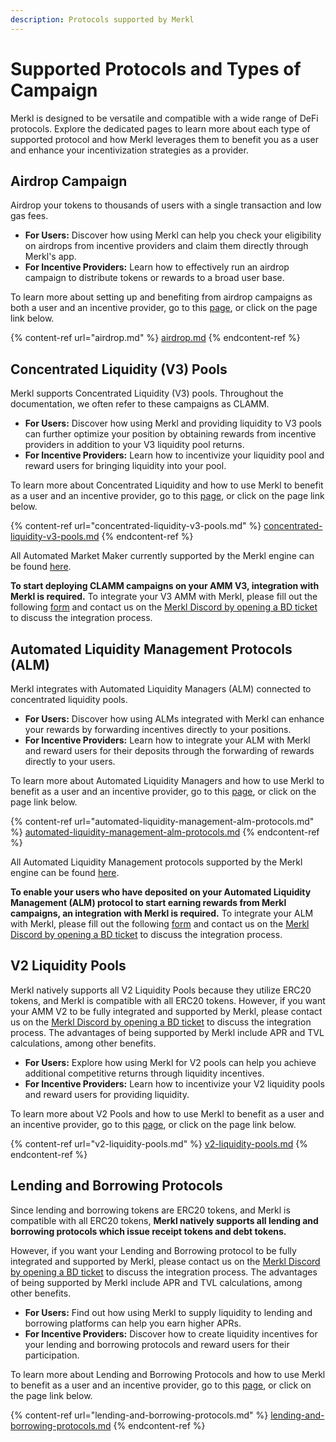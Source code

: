 ```yaml
---
description: Protocols supported by Merkl
---
```


# Supported Protocols and Types of Campaign

Merkl is designed to be versatile and compatible with a wide range of DeFi protocols. Explore the dedicated pages to learn more about each type of supported protocol and how Merkl leverages them to benefit you as a user and enhance your incentivization strategies as a provider.

## Airdrop Campaign

Airdrop your tokens to thousands of users with a single transaction and low gas fees.

* **For Users:** Discover how using Merkl can help you check your eligibility on airdrops from incentive providers and claim them directly through Merkl's app.
* **For Incentive Providers:** Learn how to effectively run an airdrop campaign to distribute tokens or rewards to a broad user base.

To learn more about setting up and benefiting from airdrop campaigns as both a user and an incentive provider, go to this [page](airdrop.md), or click on the page link below.

{% content-ref url="airdrop.md" %}
[airdrop.md](airdrop.md)
{% endcontent-ref %}

## Concentrated Liquidity (V3) Pools

Merkl supports Concentrated Liquidity (V3) pools. Throughout the documentation, we often refer to these campaigns as CLAMM.

* **For Users:** Discover how using Merkl and providing liquidity to V3 pools can further optimize your position by obtaining rewards from incentive providers in addition to your V3 liquidity pool returns.
* **For Incentive Providers:** Learn how to incentivize your liquidity pool and reward users for bringing liquidity into your pool.

To learn more about Concentrated Liquidity and how to use Merkl to benefit as a user and an incentive provider, go to this [page](concentrated-liquidity-v3-pools.md), or click on the page link below.

{% content-ref url="concentrated-liquidity-v3-pools.md" %}
[concentrated-liquidity-v3-pools.md](concentrated-liquidity-v3-pools.md)
{% endcontent-ref %}

All Automated Market Maker currently supported by the Merkl engine can be found [here](https://app.merkl.xyz/integrations).

**To start deploying CLAMM campaigns on your AMM V3, integration with Merkl is required.** To integrate your V3 AMM with Merkl, please fill out the following [form](https://tally.so/r/3XJODP) and contact us on the [Merkl Discord by opening a BD ticket](https://www.google.com/url?q=https://discord.gg/jnYfrGxDbe\&sa=D\&source=docs\&ust=1714726869927696\&usg=AOvVaw1loOKjqz9IGEdpNjWsvrmD) to discuss the integration process.

## Automated Liquidity Management Protocols (ALM)

Merkl integrates with Automated Liquidity Managers (ALM) connected to concentrated liquidity pools.

* **For Users:** Discover how using ALMs integrated with Merkl can enhance your rewards by forwarding incentives directly to your positions.
* **For Incentive Providers:** Learn how to integrate your ALM with Merkl and reward users for their deposits through the forwarding of rewards directly to your users.

To learn more about Automated Liquidity Managers and how to use Merkl to benefit as a user and an incentive provider, go to this [page](automated-liquidity-management-alm-protocols.md), or click on the page link below.

{% content-ref url="automated-liquidity-management-alm-protocols.md" %}
[automated-liquidity-management-alm-protocols.md](automated-liquidity-management-alm-protocols.md)
{% endcontent-ref %}

All Automated Liquidity Management protocols supported by the Merkl engine can be found [here](https://app.merkl.xyz/integrations).

**To enable your users who have deposited on your Automated Liquidity Management (ALM) protocol to start earning rewards from Merkl campaigns, an integration with Merkl is required.** To integrate your ALM with Merkl, please fill out the following [form](https://tally.so/r/w4JYLr) and contact us on the [Merkl Discord by opening a BD ticket](https://www.google.com/url?q=https://discord.gg/jnYfrGxDbe\&sa=D\&source=docs\&ust=1714726869927696\&usg=AOvVaw1loOKjqz9IGEdpNjWsvrmD) to discuss the integration process.

## V2 Liquidity Pools

Merkl natively supports all V2 Liquidity Pools because they utilize ERC20 tokens, and Merkl is compatible with all ERC20 tokens. However, if you want your AMM V2 to be fully integrated and supported by Merkl, please contact us on the [Merkl Discord by opening a BD ticket](https://www.google.com/url?q=https://discord.gg/jnYfrGxDbe\&sa=D\&source=docs\&ust=1714726869927696\&usg=AOvVaw1loOKjqz9IGEdpNjWsvrmD) to discuss the integration process. The advantages of being supported by Merkl include APR and TVL calculations, among other benefits.

* **For Users:** Explore how using Merkl for V2 pools can help you achieve additional competitive returns through liquidity incentives.
* **For Incentive Providers:** Learn how to incentivize your V2 liquidity pools and reward users for providing liquidity.

To learn more about V2 Pools and how to use Merkl to benefit as a user and an incentive provider, go to this [page](v2-liquidity-pools.md), or click on the page link below.

{% content-ref url="v2-liquidity-pools.md" %}
[v2-liquidity-pools.md](v2-liquidity-pools.md)
{% endcontent-ref %}

## Lending and Borrowing Protocols

Since lending and borrowing tokens are ERC20 tokens, and Merkl is compatible with all ERC20 tokens, **Merkl natively supports all lending and borrowing protocols which issue receipt tokens and debt tokens.**

However, if you want your Lending and Borrowing protocol to be fully integrated and supported by Merkl, please contact us on the [Merkl Discord by opening a BD ticket](https://www.google.com/url?q=https://discord.gg/jnYfrGxDbe\&sa=D\&source=docs\&ust=1714726869927696\&usg=AOvVaw1loOKjqz9IGEdpNjWsvrmD) to discuss the integration process. The advantages of being supported by Merkl include APR and TVL calculations, among other benefits.

* **For Users:** Find out how using Merkl to supply liquidity to lending and borrowing platforms can help you earn higher APRs.
* **For Incentive Providers:** Discover how to create liquidity incentives for your lending and borrowing protocols and reward users for their participation.

To learn more about Lending and Borrowing Protocols and how to use Merkl to benefit as a user and an incentive provider, go to this [page](lending-and-borrowing-protocols.md), or click on the page link below.

{% content-ref url="lending-and-borrowing-protocols.md" %}
[lending-and-borrowing-protocols.md](lending-and-borrowing-protocols.md)
{% endcontent-ref %}
